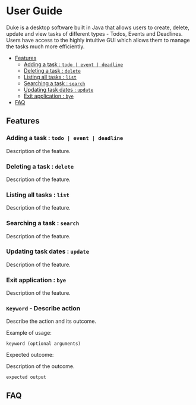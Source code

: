 # User Guide
Duke is a desktop software built in Java that allows users to create, delete, update and view tasks of different types - Todos, Events and Deadlines. Users have access to the highly intuitive GUI which allows them to manage the tasks much more efficiently.
- [Features](#features)
  - [Adding a task : `todo | event | deadline`](#adding-a-task)
  - [Deleting a task : `delete`](#deleting-a-task)
  - [Listing all tasks : `list`](#listing-all-tasks)
  - [Searching a task : `search`](#searching-a-task)
  - [Updating task dates : `update`](#updating-task-dates)
  - [Exit application : `bye`](#exiting-application)
- [FAQ](#faq)

## Features

### Adding a task : `todo | event | deadline`

Description of the feature.

### Deleting a task : `delete`

Description of the feature.

### Listing all tasks : `list`

Description of the feature.

### Searching a task : `search`

Description of the feature.

### Updating task dates : `update`

Description of the feature.

### Exit application : `bye`

Description of the feature.

### `Keyword` - Describe action

Describe the action and its outcome.

Example of usage: 

`keyword (optional arguments)`

Expected outcome:

Description of the outcome.

```
expected output
```
## FAQ
